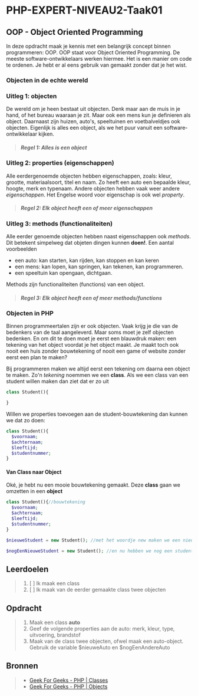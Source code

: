 # PHP-EXPERT-NIVEAU2-Taak01

## OOP - Object Oriented Programming

In deze opdracht maak je kennis met een belangrijk concept binnen programmeren: OOP.
OOP staat voor Object Oriented Programming. De meeste software-ontwikkelaars werken hiermee. Het is een manier om code te ordenen. Je hebt er al eens gebruik van gemaakt zonder dat je het wist.

### Objecten in de echte wereld

### Uitleg 1: objecten

De wereld om je heen bestaat uit objecten. Denk maar aan de muis in je hand, of het bureau waaraan je zit. Maar ook een mens kun je definieren als object.
Daarnaast zijn huizen, auto's, speeltuinen en voetbalveldjes ook objecten. Eigenlijk is alles een object, als we het puur vanuit een software-ontwikkelaar kijken.

> ##### Regel 1: Alles is een object

### Uitleg 2: properties (eigenschappen)

Alle eerdergenoemde objecten hebben eigenschappen, zoals: kleur, grootte, materiaalsoort, titel en naam. Zo heeft een auto een bepaalde kleur, hoogte, merk en typenaam.
Andere objecten hebben vaak weer andere _eigenschappen_. Het Engelse woord voor eigenschap is ook wel _property_.

> ##### Regel 2: Elk object heeft een of meer eigenschappen

### Uitleg 3: methods (functionaliteiten)

Alle eerder genoemde objecten hebben naast eigenschappen ook _methods_. Dit betekent simpelweg dat objeten dingen kunnen **doen!**. Een aantal voorbeelden

- een auto: kan starten, kan rijden, kan stoppen en kan keren
- een mens: kan lopen, kan springen, kan tekenen, kan programmeren.
- een speeltuin kan opengaan, dichtgaan.

Methods zijn functionaliteiten (functions) van een object.

> ##### Regel 3: Elk object heeft een of meer methods/functions

### Objecten in PHP

Binnen programmeertalen zijn er ook objecten. Vaak krijg je die van de bedenkers van de taal aangeleverd. Maar soms moet je zelf objecten bedenken. En om dit te doen moet je eerst een blauwdruk maken: een tekening van het object voordat je het object maakt. Je maakt toch ook nooit een huis zonder bouwtekening of nooit een game of website zonder eerst een plan te maken?

Bij programmeren maken we altijd eerst een tekening om daarna een object te maken. Zo'n _tekening_ noemmen we een **class**. Als we een class van een student willen maken dan ziet dat er zo uit

```php
class Student(){

}
```

Willen we properties toevoegen aan de student-bouwtekening dan kunnen we dat zo doen:

```php
class Student(){
  $voornaam;
  $achternaam;
  $leeftijd;
  $studentnummer;
}
```

#### Van Class naar Object

Oké, je hebt nu een mooie bouwtekening gemaakt. Deze **class** gaan we omzetten in een **object**

```php
class Student(){//bouwtekening
  $voornaam;
  $achternaam;
  $leeftijd;
  $studentnummer;
}

$nieuweStudent = new Student(); //met het woordje new maken we een nieuw object. Zet (net als bij een functie) haakjes achter de naam van het object

$nogEenNieuweStudent = new Student(); //en nu hebben we nog een student-object gemaakt.
```

## Leerdoelen

> 1. [ ] Ik maak een class
> 2. [ ] Ik maak van de eerder gemaakte class twee objecten

## Opdracht

> 1. Maak een class __auto__
> 2. Geef de volgende properties aan de auto: merk, kleur, type, uitvoering, brandstof
> 3. Maak van de class twee objecten, ofwel maak een auto-object. Gebruik de variable $nieuweAuto en $nogEenAndereAuto

## Bronnen

> * [Geek For Geeks - PHP | Classes](https://www.geeksforgeeks.org/php-classes/)
> * [Geek For Geeks - PHP | Objects](https://www.geeksforgeeks.org/php-objects/)
